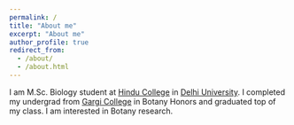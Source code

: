 ```yaml
---
permalink: /
title: "About me"
excerpt: "About me"
author_profile: true
redirect_from: 
  - /about/
  - /about.html
---
```

I am M.Sc. Biology student at [Hindu College](https://www.hinducollege.ac.in/) in [Delhi University](http://www.du.ac.in/). I completed my undergrad from [Gargi College](https://gargicollege.in/) in Botany Honors and graduated top of my class. I am interested in Botany research.

